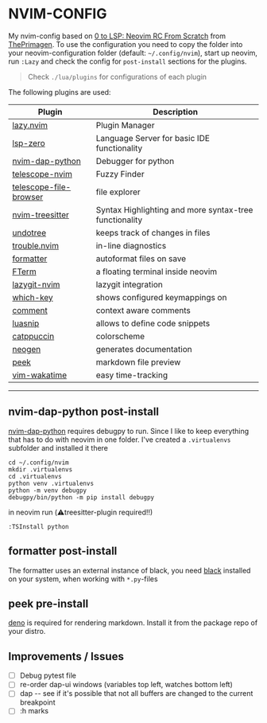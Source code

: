 # NVIM-CONFIG

My nvim-config based on [0 to LSP: Neovim RC From Scratch](https://www.youtube.com/watch?v=w7i4amO_zaE) from [ThePrimagen](https://github.com/ThePrimeagen).
To use the configuration you need to copy the folder into your neovim-configuration folder (default: `~/.config/nvim`), start
up neovim, run `:Lazy` and check the config for `post-install` sections for the plugins.

> Check `./lua/plugins` for configurations of each plugin

The following plugins are used:

| Plugin | Description |
|--------|-------------|
| [lazy.nvim](https://github.com/folke/lazy.nvim) | Plugin Manager |
| [lsp-zero](https://github.com/VonHeikemen/lsp-zero.nvim) | Language Server for basic IDE functionality |
| [nvim-dap-python](https://github.com/mfussenegger/nvim-dap-python) | Debugger for python | yes |
| [telescope-nvim](https://github.com/nvim-telescope/telescope.nvim) | Fuzzy Finder |
| [telescope-file-browser](https://github.com/nvim-telescope/telescope-file-browser.nvim) | file explorer |
| [nvim-treesitter](https://github.com/nvim-treesitter/nvim-treesitter) | Syntax Highlighting and more syntax-tree functionality |
| [undotree](https://github.com/mbbill/undotree) | keeps track of changes in files |
| [trouble.nvim](https://github.com/folke/trouble.nvim) | in-line diagnostics |
| [formatter](https://github.com/mhartington/formatter.nvim) | autoformat files on save |
| [FTerm](https://github.com/numToStr/FTerm.nvim) | a floating terminal inside neovim |
| [lazygit-nvim](https://github.com/kdheepak/lazygit.nvim) | lazygit integration |
| [which-key](https://github.com/folke/which-key.nvim) | shows configured keymappings on <leader> |
| [comment](https://github.com/numToStr/Comment.nvim) | context aware comments |
| [luasnip](https://github.com/L3MON4D3/LuaSnip) | allows to define code snippets |
| [catppuccin](https://github.com/catppuccin/nvim) | colorscheme |
| [neogen](https://github.com/danymat/neogen) | generates documentation |
| [peek](https://github.com/toppair/peek) | markdown file preview |
| [vim-wakatime](https://github.com/wakatime/vim-wakatime) | easy time-tracking |

---

## nvim-dap-python post-install

[nvim-dap-python](https://github.com/mfussenegger/nvim-dap-python) requires
debugpy to run. Since I like to keep everything that has to do with neovim in
one folder. I've created a `.virtualenvs` subfolder and installed it there

```shell
cd ~/.config/nvim
mkdir .virtualenvs
cd .virtualenvs
python venv .virtualenvs
python -m venv debugpy
debugpy/bin/python -m pip install debugpy
```

in neovim run (:warning:treesitter-plugin required!!)
```
:TSInstall python
```

## formatter post-install

The formatter uses an external instance of black, you need
[black](https://github.com/psf/black) installed on your system, when working
with `*.py`-files

## peek pre-install

[deno](https://deno.land/) is required for rendering markdown. Install it
from the package repo of your distro.


## Improvements / Issues
- [ ] Debug pytest file
- [ ] re-order dap-ui windows (variables top left, watches bottom left)
- [ ] dap -- see if it's possible that not all buffers are changed to the current breakpoint
- [ ] :h marks
